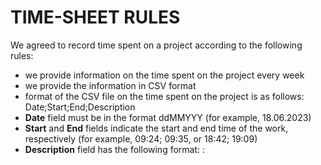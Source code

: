# TIME-SHEET RULES

We agreed to record time spent on a project according to the following rules:

- we provide information on the time spent on the project every week
- we provide the information in CSV format
- format of the CSV file on the time spent on the project is as follows: Date;Start;End;Description
- **Date** field must be in the format ddMMYYY (for example, 18.06.2023)
- **Start** and **End** fields indicate the start and end time of the work, respectively (for example, 09:24; 09:35, or 18:42; 19:09)
- **Description** field has the following format: <type>:<description of the work done>
